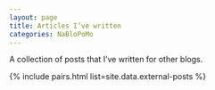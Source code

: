 ```yaml
---
layout: page
title: Articles I’ve written
categories: NaBloPoMo
---
```


<p class="lede">A collection of posts that I’ve written for other blogs.</p>

{% include pairs.html list=site.data.external-posts %}
